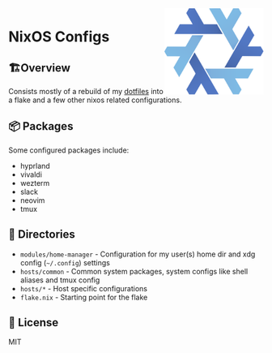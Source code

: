 <img align="right" src="https://raw.githubusercontent.com/NixOS/nixos-artwork/master/logo/nix-snowflake.svg" width="196px" />

# NixOS Configs

## 🏗️Overview

Consists mostly of a rebuild of my [dotfiles](https://github.com/ndom91/dotfiles) into a flake and a few other nixos related configurations.

## 📦 Packages

Some configured packages include:

- hyprland
- vivaldi
- wezterm
- slack
- neovim
- tmux

## 📂 Directories
- `modules/home-manager` - Configuration for my user(s) home dir and xdg config (`~/.config`) settings
- `hosts/common` - Common system packages, system configs like shell aliases and tmux config
- `hosts/*` - Host specific configurations
- `flake.nix` - Starting point for the flake

## 📝 License

MIT
